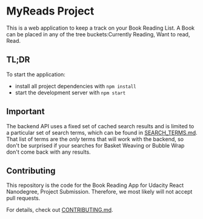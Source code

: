 # MyReads Project

This is a web application to keep a track on your Book Reading List.
A Book can be placed in any of the tree buckets:Currently Reading, Want to read, Read.

## TL;DR

To start the application:

* install all project dependencies with `npm install`
* start the development server with `npm start`


## Important
The backend API uses a fixed set of cached search results and is limited to a particular set of search terms, which can be found in [SEARCH_TERMS.md](SEARCH_TERMS.md). That list of terms are the _only_ terms that will work with the backend, so don't be surprised if your searches for Basket Weaving or Bubble Wrap don't come back with any results.


## Contributing

This repository is the code for the Book Reading App for Udacity React Nanodegree, Project Submission. Therefore, we most likely will not accept pull requests.

For details, check out [CONTRIBUTING.md](CONTRIBUTING.md).
